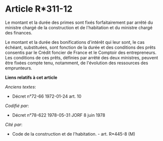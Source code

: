 # Article R*311-12

Le montant et la durée des primes sont fixés forfaitairement par arrêté du ministre chargé de la construction et de
l'habitation et du ministre chargé des finances.

Le montant et la durée des bonifications d'intérêt qui leur sont, le cas échéant, substituées, sont fonction de la durée et
des conditions des prêts consentis par le Crédit foncier de France et le Comptoir des entrepreneurs. Les conditions de ces
prêts, définies par arrêté des deux ministres, peuvent être fixées compte tenu, notamment, de l'évolution des ressources des
emprunteurs.

**Liens relatifs à cet article**

_Anciens textes_:

  - Décret n°72-66 1972-01-24 art. 10

_Codifié par_:

  - Décret n°78-622 1978-05-31 JORF 8 juin 1978

_Cité par_:

  - Code de la construction et de l'habitation. - art. R*445-8 (M)
